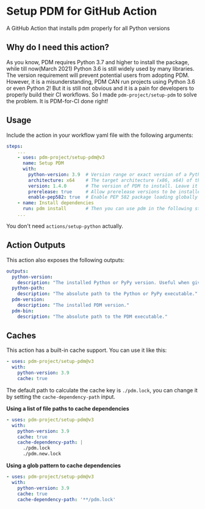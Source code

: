 # Setup PDM for GitHub Action

A GitHub Action that installs pdm properly for all Python versions

## Why do I need this action?

As you know, PDM requires Python 3.7 and higher to install the package, while till now(March 2021) Python 3.6 is still widely used by many libraries. The version requirement will prevent potential users from adopting PDM. However, it is a misunderstanding, PDM CAN run projects using Python 3.6 or even Python 2!
But it is still not obvious and it is a pain for developers to properly build their CI workflows. So I made `pdm-project/setup-pdm` to solve the problem. It is PDM-for-CI done right!

## Usage

Include the action in your workflow yaml file with the following arguments:

```yaml
steps:
    ...
    - uses: pdm-project/setup-pdm@v3
      name: Setup PDM
      with:
        python-version: 3.9  # Version range or exact version of a Python version to use, the same as actions/setup-python
        architecture: x64    # The target architecture (x86, x64) of the Python interpreter. the same as actions/setup-python
        version: 1.4.0       # The version of PDM to install. Leave it as empty to use the latest version from PyPI, or 'head' to use the latest version from GitHub
        prerelease: true     # Allow prerelease versions to be installed (default: false)
        enable-pep582: true  # Enable PEP 582 package loading globally
    - name: Install dependencies
      run: pdm install       # Then you can use pdm in the following steps.
    ...
```

You don't need `actions/setup-python` actually.

## Action Outputs

This action also exposes the following outputs:

```yaml
outputs:
  python-version:
    description: "The installed Python or PyPy version. Useful when given a version range as input."
  python-path:
    description: "The absolute path to the Python or PyPy executable."
  pdm-version:
    description: "The installed PDM version."
  pdm-bin:
    description: "The absolute path to the PDM executable."
```

## Caches

This action has a built-in cache support. You can use it like this:

```yaml
- uses: pdm-project/setup-pdm@v3
  with:
    python-version: 3.9
    cache: true
```

The default path to calculate the cache key is `./pdm.lock`, you can change it by setting the `cache-dependency-path` input.

**Using a list of file paths to cache dependencies**

```yaml
- uses: pdm-project/setup-pdm@v3
  with:
    python-version: 3.9
    cache: true
    cache-dependency-path: |
      ./pdm.lock
      ./pdm.new.lock
```

**Using a glob pattern to cache dependencies**

```yaml
- uses: pdm-project/setup-pdm@v3
  with:
    python-version: 3.9
    cache: true
    cache-dependency-path: '**/pdm.lock'
```

